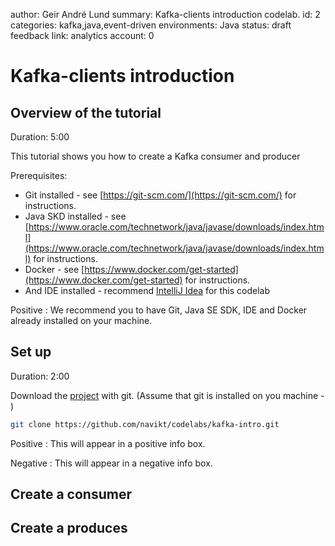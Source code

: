 author: Geir André Lund
summary: Kafka-clients introduction codelab. 
id: 2
categories: kafka,java,event-driven
environments: Java
status: draft
feedback link: 
analytics account: 0

# Kafka-clients introduction 

## Overview of the tutorial
Duration: 5:00 

This tutorial shows you how to create a Kafka consumer and producer 

Prerequisites: 
* Git installed - see [https://git-scm.com/](https://git-scm.com/) for instructions.
* Java SKD installed - see [https://www.oracle.com/technetwork/java/javase/downloads/index.html](https://www.oracle.com/technetwork/java/javase/downloads/index.html) for instructions. 
* Docker - see [https://www.docker.com/get-started](https://www.docker.com/get-started) for instructions.
* And IDE installed - recommend [IntelliJ Idea](https://www.jetbrains.com/idea/download) for this codelab

Positive
: We recommend you to have Git, Java SE SDK, IDE and Docker already installed on your machine.


## Set up
Duration: 2:00

Download the [project](https://github.com/navikt) with git. (Assume that git is installed on you machine - )

``` bash
git clone https://github.com/navikt/codelabs/kafka-intro.git
```

Positive
: This will appear in a positive info box.

Negative
: This will appear in a negative info box.


## Create a consumer 



## Create a produces



